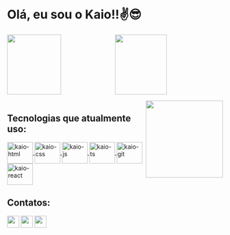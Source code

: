<h1> Olá, eu sou o Kaio!!✌😎 </h1>
<div style="display:flex">
    <img height="140rem"" width="50%"
        src="https://github-readme-stats.vercel.app/api/wakatime?username=KaiooLopes"/>
    <img height="140rem" width="49%"
        src="https://github-readme-stats.vercel.app/api/top-langs/?username=KaiooLopes&layout=compact"/>
</div>

<a href="https://github.com/KaiooLopes"><img align="right" height="180rem"
        src="https://cdn.discordapp.com/attachments/801799991567319071/1018758902529138718/ezgif.com-gif-maker.gif"/>
</a>

<div style="display:flex; flex-direction:column">

<h2>Tecnologias que atualmente uso:</h2>

<a href="https://github.com/KaiooLopes"/>
        <img align="center" alt="kaio-html" height="50" width="60"
            src="https://cdn.jsdelivr.net/gh/devicons/devicon/icons/html5/html5-original.svg"
            />
        <img align="center" alt="kaio-css" height="50" width="60"
            src="https://cdn.jsdelivr.net/gh/devicons/devicon/icons/css3/css3-original.svg"
            />
        <img align="center" alt="kaio-js" height="50" width="60"
            src="https://cdn.jsdelivr.net/gh/devicons/devicon/icons/javascript/javascript-original.svg"
            />
        <img align="center" alt="kaio-ts" height="50" width="60"
            src="https://cdn.jsdelivr.net/gh/devicons/devicon/icons/typescript/typescript-original.svg"
            />
        <img align="center" alt="kaio-git" height="50" width="60"
            src="https://cdn.jsdelivr.net/gh/devicons/devicon/icons/git/git-original.svg"
            />
        <img align="center" alt="kaio-react" height="50" width="60"
            src="https://cdn.jsdelivr.net/gh/devicons/devicon/icons/react/react-original.svg"
            />
</a>

</div>

<div>

<h2>Contatos:</h2>

<a href="mailto:kaio.loopes18@gmail.com" target="_blank"><img
            height="28"
            src="https://img.shields.io/badge/Gmail-D14836?style=for-the-badge&logo=gmail&logoColor=white"/></a>
<a href="https://www.instagram.com/kaio_al1/" target="_blank"><img
            height="28"
            src="https://img.shields.io/badge/Instagram-E4405F?style=for-the-badge&logo=instagram&logoColor=white"/></a>
<a href="https://www.linkedin.com/in/kaio-alves-lopes-3a1057245/"
        target="_blank"><img height="28"
            src="https://img.shields.io/badge/LinkedIn-0077B5?style=for-the-badge&logo=linkedin&logoColor=white"/></a>

</div>
